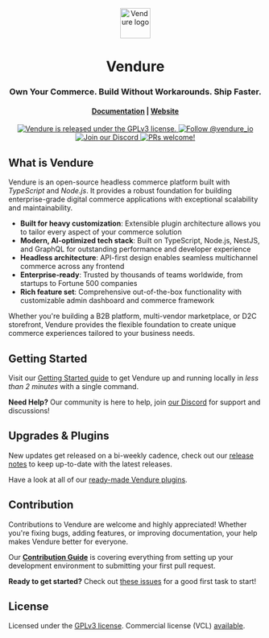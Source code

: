 <p align="center">
  <a href="https://vendure.io">
    <img alt="Vendure logo" height="60" width="auto" src="https://a.storyblok.com/f/328257/699x480/8dbb4c7a3c/logo-icon.png">
  </a>
</p>

<h1 align="center">
  Vendure
</h1>
<h3 align="center">
    Own Your Commerce. Build Without Workarounds. Ship Faster.
</h3>
<h4 align="center">
  <a href="https://docs.vendure.io">Documentation</a> |
  <a href="https://vendure.io">Website</a>
</h4>

<p align="center">
  <a href="https://github.com/vendure-ecommerce/vendure/blob/master/LICENSE.md">
    <img src="https://img.shields.io/badge/license-GPL-blue.svg" alt="Vendure is released under the GPLv3 license." />
  </a>
  <a href="https://twitter.com/intent/follow?screen_name=vendure_io">
    <img src="https://img.shields.io/twitter/follow/vendure_io" alt="Follow @vendure_io" />
  </a>
  <a href="https://vendure.io/community">
    <img src="https://img.shields.io/badge/join-our%20discord-7289DA.svg" alt="Join our Discord" />
  </a>
  <a href="https://github.com/vendure-ecommerce/vendure/blob/master/CONTRIBUTING.md">
    <img src="https://img.shields.io/badge/PRs-welcome-brightgreen.svg?style=flat" alt="PRs welcome!" />
  </a>
</p>

## What is Vendure 

Vendure is an open-source headless commerce platform built with _TypeScript_ and _Node.js_. It provides a robust foundation for building enterprise-grade digital commerce applications with exceptional scalability and maintainability.

- **Built for heavy customization**: Extensible plugin architecture allows you to tailor every aspect of your commerce solution
- **Modern, AI-optimized tech stack**: Built on TypeScript, Node.js, NestJS, and GraphQL for outstanding performance and developer experience
- **Headless architecture**: API-first design enables seamless multichannel commerce across any frontend
- **Enterprise-ready**: Trusted by thousands of teams worldwide, from startups to Fortune 500 companies
- **Rich feature set**: Comprehensive out-of-the-box functionality with customizable admin dashboard and commerce framework

Whether you're building a B2B platform, multi-vendor marketplace, or D2C storefront, Vendure provides the flexible foundation to create unique commerce experiences tailored to your business needs.

## Getting Started

Visit our [Getting Started guide](https://docs.vendure.io/guides/getting-started/installation/) to get Vendure up and running locally in _less than 2 minutes_ with a single command.

**Need Help?** Our community is here to help, join [our Discord](https://www.vendure.io/community) for support and discussions!

## Upgrades & Plugins 

New updates get released on a bi-weekly cadence, check out our [release notes](https://github.com/vendure-ecommerce/vendure/releases) to keep up-to-date with the latest releases.

Have a look at all of our [ready-made Vendure plugins](https://vendure.io/plugins?page=1).

## Contribution

Contributions to Vendure are welcome and highly appreciated! Whether you're fixing bugs, adding features, or improving documentation, your help makes Vendure better for everyone.

Our **[Contribution Guide](./CONTRIBUTING.md)** is covering everything from setting up your development environment to submitting your first pull request.

**Ready to get started?** Check out [these issues](https://github.com/vendure-ecommerce/vendure/issues?q=is%3Aissue%20state%3Aopen%20label%3A%22%F0%9F%91%8B%20contributions%20welcome%22) for a good first task to start!

## License

Licensed under the [GPLv3 license](./LICENSE.md). Commercial license (VCL) [available](https://vendure.io/pricing).
